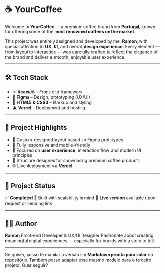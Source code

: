 
# ☕ YourCoffee

Welcome to **YourCoffee** — a premium coffee brand from **Portugal**, known for offering some of the **most renowned coffees on the market**.

This project was entirely designed and developed by me, **Ramon**, with special attention to **UX**, **UI**, and overall **design experience**. Every element — from layout to interaction — was carefully crafted to reflect the elegance of the brand and deliver a smooth, enjoyable user experience.

---

## 🛠️ Tech Stack

* ⚛️ **ReactJS** – Front-end framework
* 🎨 **Figma** – Design, prototyping (UX/UI)
* 💅 **HTML5 & CSS3** – Markup and styling
* ▲ **Vercel** – Deployment and hosting

---

## 🎯 Project Highlights

* 💼 Custom-designed layout based on Figma prototypes
* 📱 Fully responsive and mobile-friendly
* 🧠 Focused on **user experience**, interaction flow, and modern UI principles
* 🛒 Structure designed for showcasing premium coffee products
* 🌐 Live deployment via **Vercel**

---

## 📌 Project Status

✅ **Completed**
🔄 Built with scalability in mind
🔗 **Live version** available upon request or pending link

---

## 👨‍💻 Author

**Ramon**
Front-end Developer & UX/UI Designer
Passionate about creating meaningful digital experiences — especially for brands with a story to tell.

---

Se quiser, posso te mandar a versão em **Markdown pronta para colar** no repositório. Também posso adaptar esse mesmo modelo para o terceiro projeto. Quer seguir?
